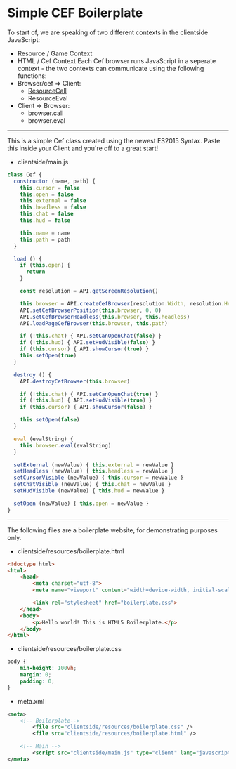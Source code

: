 # Simple CEF Boilerplate


To start of, we are speaking of two different contexts in the clientside JavaScript:
- Resource / Game Context
- HTML / Cef Context
Each Cef browser runs JavaScript in a seperate context - the two contexts can communicate using the following functions:
- Browser/cef => Client:
  - [ResourceCall](/API_Client.md?id=ResourceCall)
  - ResourceEval
- Client => Browser:
  - browser.call
  - browser.eval

----

This is a simple Cef class created using the newest ES2015 Syntax. Paste this inside your Client and you're off to a great start!

- clientside/main.js
```javascript
class Cef {
  constructor (name, path) {
    this.cursor = false
    this.open = false
    this.external = false
    this.headless = false
    this.chat = false
    this.hud = false

    this.name = name
    this.path = path
  }

  load () {
    if (this.open) {
      return
    }

    const resolution = API.getScreenResolution()

    this.browser = API.createCefBrowser(resolution.Width, resolution.Height, !this.external)
    API.setCefBrowserPosition(this.browser, 0, 0)
    API.setCefBrowserHeadless(this.browser, this.headless)
    API.loadPageCefBrowser(this.browser, this.path)

    if (!this.chat) { API.setCanOpenChat(false) }
    if (!this.hud) { API.setHudVisible(false) }
    if (this.cursor) { API.showCursor(true) }
    this.setOpen(true)
  }

  destroy () {
    API.destroyCefBrowser(this.browser)

    if (!this.chat) { API.setCanOpenChat(true) }
    if (!this.hud) { API.setHudVisible(true) }
    if (this.cursor) { API.showCursor(false) }

    this.setOpen(false)
  }

  eval (evalString) {
    this.browser.eval(evalString)
  }

  setExternal (newValue) { this.external = newValue }
  setHeadless (newValue) { this.headless = newValue }
  setCursorVisible (newValue) { this.cursor = newValue }
  setChatVisible (newValue) { this.chat = newValue }
  setHudVisible (newValue) { this.hud = newValue }

  setOpen (newValue) { this.open = newValue }
}
```

----
The following files are a boilerplate website, for demonstrating purposes only.
- clientside/resources/boilerplate.html
```html
<!doctype html>
<html>
    <head>
        <meta charset="utf-8">
        <meta name="viewport" content="width=device-width, initial-scale=1">

        <link rel="stylesheet" href="boilerplate.css">
    </head>
    <body>
        <p>Hello world! This is HTML5 Boilerplate.</p>
    </body>
</html>
```

- clientside/resources/boilerplate.css
```css
body {
    min-height: 100vh;
    margin: 0;
    padding: 0;
}
```

- meta.xml
```xml
<meta>
    <!-- Boilerplate-->        
        <file src="clientside/resources/boilerplate.css" />    
        <file src="clientside/resources/boilerplate.html" />

    <!-- Main -->
        <script src="clientside/main.js" type="client" lang="javascript" />
</meta>
```

